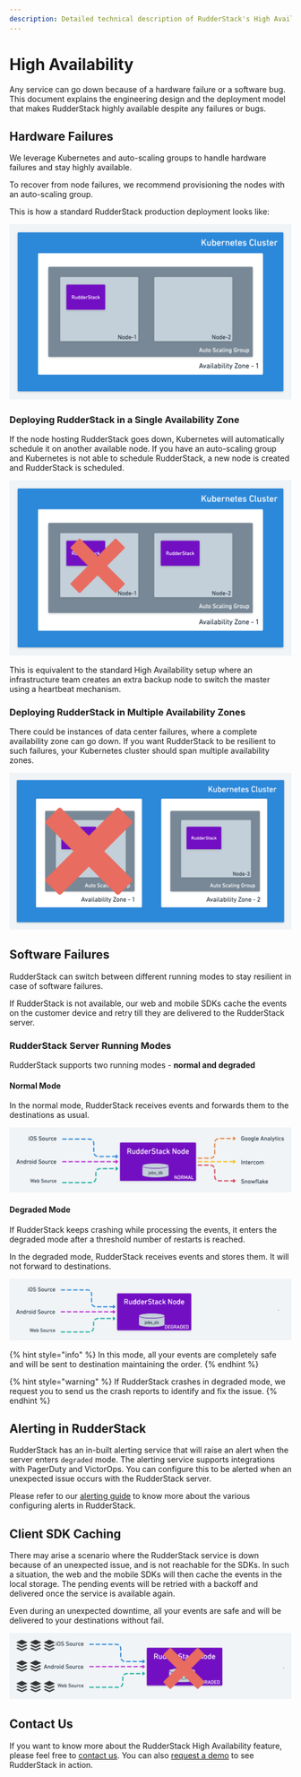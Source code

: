 ```yaml
---
description: Detailed technical description of RudderStack's High Availability feature
---
```


# High Availability

Any service can go down because of a hardware failure or a software bug. This document explains the engineering design and the deployment model that makes RudderStack highly available despite any failures or bugs.

## Hardware Failures

We leverage Kubernetes and auto-scaling groups to handle hardware failures and stay highly available.

To recover from node failures, we recommend provisioning the nodes with an auto-scaling group.

This is how a standard RudderStack production deployment looks like:

![](../.gitbook/assets/rudderstack2x_-7-.png)

### Deploying RudderStack in a Single Availability Zone

If the node hosting RudderStack goes down, Kubernetes will automatically schedule it on another available node. If you have an auto-scaling group and Kubernetes is not able to schedule RudderStack, a new node is created and RudderStack is scheduled.

![Single Availability Zone](../.gitbook/assets/rudderstack2x_-9-.png)

This is equivalent to the standard High Availability setup where an infrastructure team creates an extra backup node to switch the master using a heartbeat mechanism.

### Deploying RudderStack in Multiple Availability Zones

There could be instances of data center failures, where a complete availability zone can go down. If you want RudderStack to be resilient to such failures, your Kubernetes cluster should span multiple availability zones.

![Multiple Availability Zones](../.gitbook/assets/rudderstack2x_-11-.png)

## Software Failures

RudderStack can switch between different running modes to stay resilient in case of software failures.

If RudderStack is not available, our web and mobile SDKs cache the events on the customer device and retry till they are delivered to the RudderStack server.

### RudderStack Server Running Modes

RudderStack supports two running modes - **normal and degraded**

#### Normal Mode

In the normal mode, RudderStack receives events and forwards them to the destinations as usual.

![Normal Mode](../.gitbook/assets/rudderstack2x_-12-.png)

#### Degraded Mode

If RudderStack keeps crashing while processing the events, it enters the degraded mode after a threshold number of restarts is reached.

In the degraded mode, RudderStack receives events and stores them. It will not forward to destinations.

![Degraded Mode](../.gitbook/assets/rudderstack2x_-13-%20%281%29.png)

{% hint style="info" %}
In this mode, all your events are completely safe and will be sent to destination maintaining the order.
{% endhint %}

{% hint style="warning" %}
If RudderStack crashes in degraded mode, we request you to send us the crash reports to identify and fix the issue.
{% endhint %}

## Alerting in RudderStack

RudderStack has an in-built alerting service that will raise an alert when the server enters `degraded` mode. The alerting service supports integrations with PagerDuty and VictorOps. You can configure this to be alerted when an unexpected issue occurs with the RudderStack server.

Please refer to our [alerting guide](https://docs.rudderstack.com/administrators-guide/alerting) to know more about the various configuring alerts in RudderStack.

## Client SDK Caching

There may arise a scenario where the RudderStack service is down because of an unexpected issue, and is not reachable for the SDKs. In such a situation, the web and the mobile SDKs will then cache the events in the local storage. The pending events will be retried with a backoff and delivered once the service is available again.

Even during an unexpected downtime, all your events are safe and will be delivered to your destinations without fail.

![Downtime Scenario](../.gitbook/assets/rudderstack2x_-6-.png)

## Contact Us

If you want to know more about the RudderStack High Availability feature, please feel free to [contact us](mailto:%20contact@rudderstack.com). You can also [request a demo](https://rudderstack.com/request-a-demo/) to see RudderStack in action.

